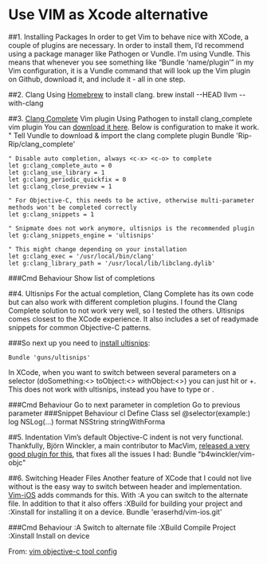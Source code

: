 # Use VIM as Xcode alternative

##1. Installing Packages
In order to get Vim to behave nice with XCode, a couple of plugins are necessary. In order to install them, I’d recommend using a package manager like Pathogen or Vundle. I’m using Vundle. This means that whenever you see something like “Bundle ‘name/plugin’” in my Vim configuration, it is a Vundle command that will look up the Vim plugin on Github, download it, and include it - all in one step.


##2. Clang
Using [Homebrew](http://brew.sh/) to install clang.
    brew install --HEAD llvm --with-clang


##3. [Clang Complete](https://github.com/Rip-Rip/clang_complete) Vim plugin 
Using Pathogen to install clang_complete vim plugin
    You can [download it here](https://github.com/Rip-Rip/clang_complete).
Below is configuration to make it work.
    " Tell Vundle to download & import the clang complete plugin
    Bundle 'Rip-Rip/clang_complete'

    " Disable auto completion, always <c-x> <c-o> to complete
    let g:clang_complete_auto = 0 
    let g:clang_use_library = 1
    let g:clang_periodic_quickfix = 0
    let g:clang_close_preview = 1

    " For Objective-C, this needs to be active, otherwise multi-parameter methods won't be completed correctly
    let g:clang_snippets = 1

    " Snipmate does not work anymore, ultisnips is the recommended plugin
    let g:clang_snippets_engine = 'ultisnips'

    " This might change depending on your installation
    let g:clang_exec = '/usr/local/bin/clang'
    let g:clang_library_path = '/usr/local/lib/libclang.dylib'


###Cmd Behaviour
    <c-x> <c-o> Show list of completions


##4. Ultisnips
For the actual completion, Clang Complete has its own code but can also work with different completion plugins. I found the Clang Complete solution to not work very well, so I tested the others. Ultisnips comes closest to the XCode experience. It also includes a set of readymade snippets for common Objective-C patterns.

###So next up you need to [install ultisnips](https://github.com/SirVer/ultisnips):

    Bundle 'guns/ultisnips'

In XCode, when you want to switch between several parameters on a selector (doSomething:<> toObject:<> withObject:<>) you can just hit or +. This does not work with ultisnips, instead you have to type or .

###Cmd Behaviour
    <c-j>   Go to next parameter in completion
    <c-k>   Go to previous parameter
###Snippet Behaviour
    cl<tab> Define Class
    sel<tab>    @selector(example:)
    log<tab>    NSLog(…)
    format<tab> NSString stringWithForma


##5. Indentation
Vim’s default Objective-C indent is not very functional. 
Thankfully, Björn Winckler, a main contributor to MacVim, [released a very good plugin for this](https://github.com/b4winckler/vim-objc), 
that fixes all the issues I had:
    Bundle "b4winckler/vim-objc"


##6. Switching Header Files
Another feature of XCode that I could not live without is the easy way to switch between header and implementation. [Vim-iOS](https://github.com/eraserhd/vim-ios) adds commands for this. With :A you can switch to the alternate file. In addition to that it also offers :XBuild for building your project and :Xinstall for installing it on a device.
    Bundle 'eraserhd/vim-ios.git'

###Cmd Behaviour
    :A  Switch to alternate file
    :XBuild Compile Project
    :Xinstall   Install on device
    







    
From: [vim objective-c tool config](http://appventure.me/2013/01/29/use-vim-as-xcode-alternative-ios-mac-cocoa/)
